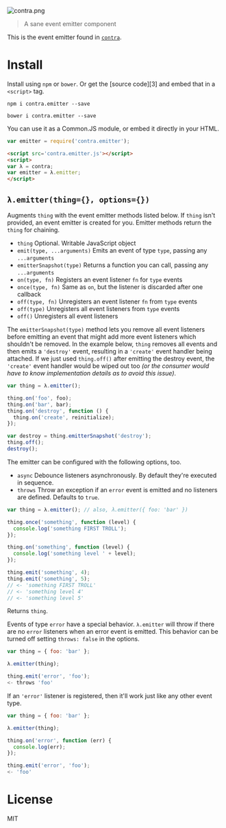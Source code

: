 ![contra.png][logo]

> A sane event emitter component

This is the event emitter found in [`contra`][1].

# Install

Install using `npm` or `bower`. Or get the [source code][3] and embed that in a `<script>` tag.

```shell
npm i contra.emitter --save
```

```shell
bower i contra.emitter --save
```

You can use it as a Common.JS module, or embed it directly in your HTML.

```js
var emitter = require('contra.emitter');
```

```html
<script src='contra.emitter.js'></script>
<script>
var λ = contra;
var emitter = λ.emitter;
</script>
```

## `λ.emitter(thing={}, options={})`

Augments `thing` with the event emitter methods listed below. If `thing` isn't provided, an event emitter is created for you. Emitter methods return the `thing` for chaining.

- `thing` Optional. Writable JavaScript object
- `emit(type, ...arguments)` Emits an event of type `type`, passing any `...arguments`
- `emitterSnapshot(type)` Returns a function you can call, passing any `...arguments`
- `on(type, fn)` Registers an event listener `fn` for `type` events
- `once(type, fn)` Same as `on`, but the listener is discarded after one callback
- `off(type, fn)` Unregisters an event listener `fn` from `type` events
- `off(type)` Unregisters all event listeners from `type` events
- `off()` Unregisters all event listeners

The `emitterSnapshot(type)` method lets you remove all event listeners before emitting an event that might add more event listeners which shouldn't be removed. In the example below, `thing` removes all events and then emits a `'destroy'` event, resulting in a `'create'` event handler being attached. If we just used `thing.off()` after emitting the destroy event, the `'create'` event handler would be wiped out too _(or the consumer would have to know implementation details as to avoid this issue)_.

```js
var thing = λ.emitter();

thing.on('foo', foo);
thing.on('bar', bar);
thing.on('destroy', function () {
  thing.on('create', reinitialize);
});

var destroy = thing.emitterSnapshot('destroy');
thing.off();
destroy();
```

The emitter can be configured with the following options, too.

- `async` Debounce listeners asynchronously. By default they're executed in sequence.
- `throws` Throw an exception if an `error` event is emitted and no listeners are defined. Defaults to `true`.

```js
var thing = λ.emitter(); // also, λ.emitter({ foo: 'bar' })

thing.once('something', function (level) {
  console.log('something FIRST TROLL');
});

thing.on('something', function (level) {
  console.log('something level ' + level);
});

thing.emit('something', 4);
thing.emit('something', 5);
// <- 'something FIRST TROLL'
// <- 'something level 4'
// <- 'something level 5'
```

Returns `thing`.

Events of type `error` have a special behavior. `λ.emitter` will throw if there are no `error` listeners when an error event is emitted. This behavior can be turned off setting `throws: false` in the options.

```js
var thing = { foo: 'bar' };

λ.emitter(thing);

thing.emit('error', 'foo');
<- throws 'foo'
```

If an `'error'` listener is registered, then it'll work just like any other event type.

```js
var thing = { foo: 'bar' };

λ.emitter(thing);

thing.on('error', function (err) {
  console.log(err);
});

thing.emit('error', 'foo');
<- 'foo'
```

# License

MIT

  [logo]: https://raw.github.com/bevacqua/contra/master/resources/contra.png
  [1]: https://github.com/bevacqua/contra

